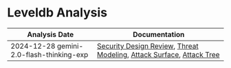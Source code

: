 # Leveldb Analysis
| Analysis Date | Documentation |
|---------------|---------------|
| 2024-12-28 gemini-2.0-flash-thinking-exp | [Security Design Review](google/leveldb/2024-12-28-gemini-2.0-flash-thinking-exp/sec-design.md), [Threat Modeling](google/leveldb/2024-12-28-gemini-2.0-flash-thinking-exp/threat-modeling.md), [Attack Surface](google/leveldb/2024-12-28-gemini-2.0-flash-thinking-exp/attack-surface.md), [Attack Tree](google/leveldb/2024-12-28-gemini-2.0-flash-thinking-exp/attack-tree.md) |